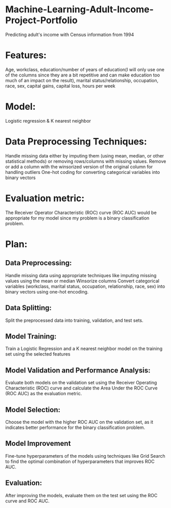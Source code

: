# Machine-Learning-Adult-Income-Project-Portfolio
Predicting adult's income with Census information from 1994

# Features: 
Age, workclass, education/number of years of education(I will only use one of the columns since they are a bit repetitive and can make education too much of an impact on the result), marital status/relationship, occupation, race, sex, capital gains, capital loss, hours per week

# Model: 
Logistic regression &  K nearest neighbor
# Data Preprocessing Techniques: 
Handle missing data either by imputing them (using mean, median, or other statistical methods) or removing rows/columns with missing values.
Remove or add a column with the winsorized version of the original column for handling outliers
One-hot coding for converting categorical variables into binary vectors

# Evaluation metric: 
The Receiver Operator Characteristic (ROC) curve (ROC AUC) would be appropriate for my model since my problem is a binary classification problem.

# Plan: 
## Data Preprocessing:
Handle missing data using appropriate techniques like imputing missing values using the mean or median
Winsorize columns
Convert categorical variables (workclass, marital status, occupation, relationship, race, sex) into binary vectors using one-hot encoding.
## Data Splitting:
Split the preprocessed data into training, validation, and test sets. 
## Model Training:
Train a Logistic Regression and a  K nearest neighbor model on the training set using the selected features 
## Model Validation and Performance Analysis:
Evaluate both models on the validation set using the Receiver Operating Characteristic (ROC) curve and calculate the Area Under the ROC Curve (ROC AUC) as the evaluation metric.
## Model Selection:
Choose the model with the higher ROC AUC on the validation set, as it indicates better performance for the binary classification problem.
## Model Improvement 
Fine-tune hyperparameters of the models using techniques like Grid Search to find the optimal combination of hyperparameters that improves ROC AUC.
## Evaluation:
After improving the models, evaluate them on the test set using the ROC curve and ROC AUC.

